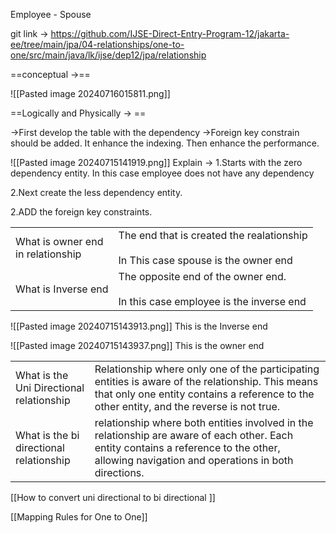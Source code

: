 Employee - Spouse

git link -> https://github.com/IJSE-Direct-Entry-Program-12/jakarta-ee/tree/main/jpa/04-relationships/one-to-one/src/main/java/lk/ijse/dep12/jpa/relationship

==conceptual ->==

![[Pasted image 20240716015811.png]]

==Logically and Physically -> ==

->First develop the table with the dependency
->Foreign key constrain should be added. It enhance the indexing. Then enhance the performance.

![[Pasted image 20240715141919.png]]
Explain -> 
1.Starts with the zero dependency entity. In this case employee does not have any dependency 

2.Next create the less dependency entity.

2.ADD the foreign key constraints. 

|                                      |                                                                                       |
| ------------------------------------ | ------------------------------------------------------------------------------------- |
| What is owner end<br>in relationship | The end that is created the realationship<br><br>In This case spouse is the owner end |
| What is Inverse end                  | The opposite end of the owner end. <br><br>In this case employee is the inverse end   |


![[Pasted image 20240715143913.png]]
This is the Inverse end

![[Pasted image 20240715143937.png]]
This is the owner end

|                                                |                                                                                                                                                                                                |
| ---------------------------------------------- | ---------------------------------------------------------------------------------------------------------------------------------------------------------------------------------------------- |
| What is the Uni Directional<br>relationship    | Relationship where only one of the participating entities is aware of the relationship. This means that only one entity contains a reference to the other entity, and the reverse is not true. |
| What is the bi<br>directional <br>relationship | relationship where both entities involved in the relationship are aware of each other. Each entity contains a reference to the other, allowing navigation and operations in both directions.   |
[[How to convert uni directional to bi directional ]]

[[Mapping Rules for One to One]]





